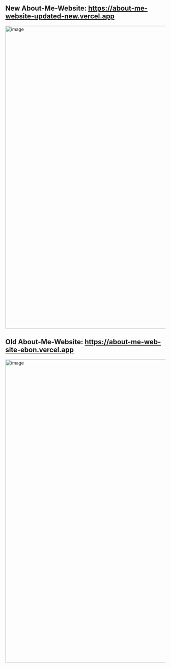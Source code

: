 ## New About-Me-Website: https://about-me-website-updated-new.vercel.app
<img width="1916" height="953" alt="image" src="https://github.com/user-attachments/assets/96f80127-92b4-4428-a533-0be8b4ed4f35" />

## Old About-Me-Website: https://about-me-web-site-ebon.vercel.app
<img width="1896" height="954" alt="image" src="https://github.com/user-attachments/assets/0d7b6d6a-5988-4604-9627-802e6d202eca" />
